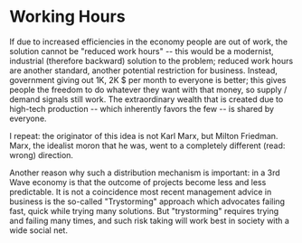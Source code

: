 # Working Hours

If due to increased efficiencies in the economy people are out of
work, the solution cannot be "reduced work hours" -- this would be a
modernist, industrial (therefore backward) solution to the problem;
reduced work hours are another standard, another potential restriction
for business. Instead, government giving out 1K, 2K $ per month to
everyone is better; this gives people the freedom to do whatever they
want with that money, so supply / demand signals still work. The
extraordinary wealth that is created due to high-tech production --
which inherently favors the few -- is shared by everyone.

I repeat: the originator of this idea is not Karl Marx, but Milton
Friedman. Marx, the idealist moron that he was, went to a completely
different (read: wrong) direction.

Another reason why such a distribution mechanism is important: in a
3rd Wave economy is that the outcome of projects become less and less
predictable. It is not a coincidence most recent management advice in
business is the so-called "Trystorming" approach which advocates
failing fast, quick while trying many solutions. But "trystorming"
requires trying and failing many times, and such risk taking will work
best in society with a wide social net.
